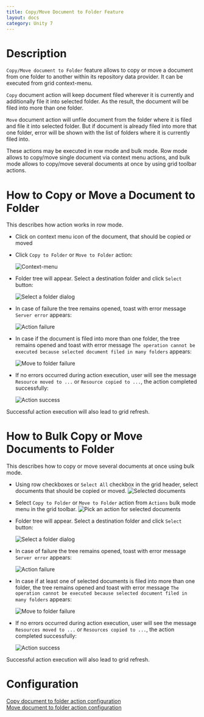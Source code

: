 ```yaml
---
title: Copy/Move Document to Folder Feature
layout: docs
category: Unity 7
---
```

# Description

`Copy/Move document to Folder` feature allows to copy or move a document from one folder to another within its repository data provider. It can be executed from grid context-menu.

`Copy` document action will keep document filed wherever it is currently and additionally file it into selected folder. As the result, the document will be filed into more than one folder.

`Move` document action will unfile document from the folder where it is filed and file it into selected folder. 
But if document is already filed into more that one folder, error will be shown with the list of folders where it is currently filed into.

These actions may be executed in row mode and bulk mode. 
Row mode allows to copy/move single document via context menu actions, and bulk mode allows to copy/move several documents at once by using grid toolbar actions.

# How to Copy or Move a Document to Folder

This describes how action works in row mode.
- Click on context menu icon of the document, that should be copied or moved

- Click `Copy to Folder` or `Move to Folder` action:

     ![Context-menu](copy-move-document-to-folder/images/copy-move-document-to-folder-context-menu.png)

- Folder tree will appear. Select a destination folder and click `Select` button:

     ![Select a folder dialog](copy-move-document-to-folder/images/copy-move-document-to-folder-select-dialog.png)

- In case of failure the tree remains opened, toast with error message `Server error` appears:

     ![Action failure](copy-move-document-to-folder/images/copy-move-document-to-folder-error.png)

- In case if the document is filed into more than one folder, the tree remains opened and toast with error message
`The operation cannot be executed because selected document filed in many folders` appears:

     ![Move to folder failure](copy-move-document-to-folder/images/copy-move-document-to-folder-multiple-folders-error.png)

- If no errors occurred during action execution, user will see the message `Resource moved to ...` or `Resource copied to ...`, the action completed successfully:

     ![Action success](copy-move-document-to-folder/images/copy-move-document-to-folder-success.png)

Successful action execution will also lead to grid refresh.

# How to Bulk Copy or Move Documents to Folder
This describes how to copy or move several documents at once using bulk mode.
- Using row checkboxes or `Select All` checkbox in the grid header, select documents that should be copied or moved.
     ![Selected documents](copy-move-document-to-folder/images/copy-move-document-to-folder-select-documents.png)

- Select `Copy to Folder` or `Move to Folder` action from `Actions` bulk mode menu in the grid toolbar.
     ![Pick an action for selected documents](copy-move-document-to-folder/images/copy-move-document-to-folder-select-bulk-menu.png)

- Folder tree will appear. Select a destination folder and click `Select` button:

     ![Select a folder dialog](copy-move-document-to-folder/images/copy-move-document-to-folder-select-dialog.png)

- In case of failure the tree remains opened, toast with error message `Server error` appears:

     ![Action failure](copy-move-document-to-folder/images/copy-move-document-to-folder-error.png)

- In case if at least one of selected documents is filed into more than one folder, the tree remains opened and toast with error message
`The operation cannot be executed because selected document filed in many folders` appears:

     ![Move to folder failure](copy-move-document-to-folder/images/copy-move-document-to-folder-multiple-folders-error.png)

- If no errors occurred during action execution, user will see the message `Resources moved to ...` or `Resources copied to ...`, the action completed successfully:

     ![Action success](copy-move-document-to-folder/images/copy-move-document-to-folder-bulk-success.png)

Successful action execution will also lead to grid refresh.

# Configuration

[Copy document to folder action configuration](../../configuration/actions/copy-document-to-folder)  
[Move document to folder action configuration](../../configuration/actions/move-document-to-folder)
